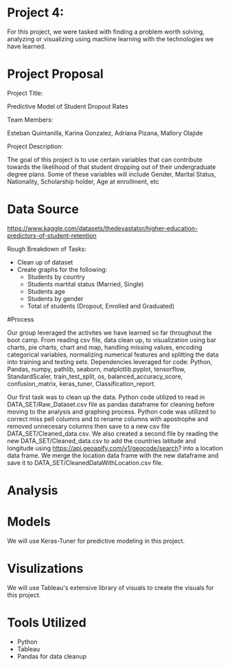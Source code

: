 # Project 4:  
For this project, we were tasked with finding a problem worth solving, analyzing or visualizing
using machine learning with the technologies we have learned.

# Project Proposal

Project Title:

Predictive Model of Student Dropout Rates

Team Members:

Esteban Quintanilla, Karina Gonzalez, Adriana Pizana, Mallory Olajide


Project Description:

The goal of this project is to use certain variables that can contribute towards the likelihood of
that student dropping out of their undergraduate degree plans. Some of these variables will
include Gender, Marital Status, Nationality, Scholarship holder, Age at enrollment, etc


# Data Source

https://www.kaggle.com/datasets/thedevastator/higher-education-predictors-of-student-retention

Rough Breakdown of Tasks:

 * Clean up of dataset
 * Create graphs for the following:
   * Students by country
   * Students martital status (Married, Single)
   * Students age
   * Students by gender
   * Total of students (Dropout, Enrolled and Graduated)

#Process

Our group leveraged the activites we have learned so far throughout the boot camp.  From reading csv file, data clean up, to visualization using bar charts, pie charts, chart and map, handling missing values, encoding categorical variables, normalizing numerical features and splitting the data into training and testing sets.  Dependencies leveraged for code:  Python, Pandas, numpy, pathlib, seaborn, matplotlib.pyplot, tensorflow, StandardScaler, train_test_split, os, balanced_accuracy_score, confusion_matrix, keras_tuner, Classification_report.

Our first task was to clean up the data.  Python code utilized to read in DATA_SET/Raw_Dataset.csv file as pandas dataframe for cleaning before moving to the analysis and graphing process.  Python code was utilized to correct miss pell columns and to rename columns with apostrophe and removed unnecesary columns then save to a new csv file DATA_SET/Cleaned_data.csv.  We also created a second file by reading the new DATA_SET/Cleaned_data.csv to add the countries latitude and longitude using https://api.geoapify.com/v1/geocode/search? into a location data frame.  We merge the location data frame with the new dataframe and save it to DATA_SET/CleanedDataWithLocation.csv file.

# Analysis


# Models

We will use Keras-Tuner for predictive modeling in this project.


# Visulizations

We will use Tableau's extensive library of visuals to create the visuals for this project.


# Tools Utilized

* Python
* Tableau
* Pandas for data cleanup

 
